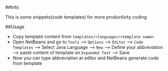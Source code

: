 ##Info

This is some snippets(code templates) for more productivity coding

##Usage

* Copy template content from `templates/<language>/<template name>`
* Open NetBeans and go to `Tools` --> `Options` --> `Editor` --> `Code Templates` --> Select Java Language --> `New` --> Define your abbreviation --> paste content of template on `Expanded Text` --> Save
* Now you can type abbreviation at editor and NetBeans generate code from template
